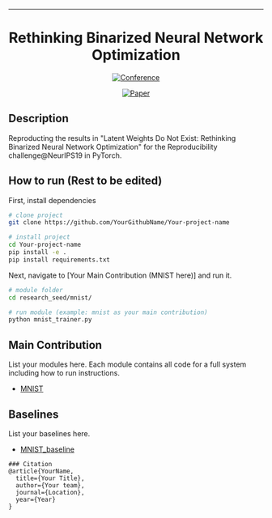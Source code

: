 ---   
<div align="center">    
 
# Rethinking Binarized Neural Network Optimization     


[![Conference](http://img.shields.io/badge/NeurIPS-2019-4b44ce.svg)](https://papers.nips.cc/book/advances-in-neural-information-processing-systems-31-2018)

[![Paper](http://img.shields.io/badge/paper-arxiv.1906.02107-B31B1B.svg)](https://arxiv.org/pdf/1906.02107.pdf)

</div>
 
## Description   
Reproducting the results in "Latent Weights Do Not Exist: Rethinking Binarized Neural Network Optimization" for the Reproducibility challenge@NeurIPS19 in PyTorch.

## How to run   (Rest to be edited)
First, install dependencies   
```bash
# clone project   
git clone https://github.com/YourGithubName/Your-project-name   

# install project   
cd Your-project-name 
pip install -e .   
pip install requirements.txt
 ```   
 Next, navigate to [Your Main Contribution (MNIST here)] and run it.   
 ```bash
# module folder
cd research_seed/mnist/   

# run module (example: mnist as your main contribution)   
python mnist_trainer.py    
```

## Main Contribution      
List your modules here. Each module contains all code for a full system including how to run instructions.   
- [MNIST](https://github.com/williamFalcon/pytorch-lightning-conference-seed/tree/master/research_seed/mnist)  

## Baselines    
List your baselines here.   
- [MNIST_baseline](https://github.com/williamFalcon/pytorch-lightning-conference-seed/tree/master/research_seed/baselines/mnist_baseline)  

```
### Citation   
@article{YourName,
  title={Your Title},
  author={Your team},
  journal={Location},
  year={Year}
}
```   
